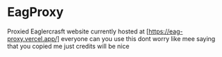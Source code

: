 # EagProxy
Proxied Eaglercrasft website currently hosted at [https://eag-proxy.vercel.app/]
everyone can you use this dont worry like mee saying that you copied me just credits will be nice
